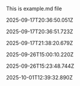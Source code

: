 This is example.md file


2025-09-17T20:36:50.051Z

2025-09-17T20:36:51.723Z

2025-09-17T21:38:20.679Z

2025-09-26T15:00:10.220Z

2025-09-26T15:23:48.744Z

2025-10-01T12:39:32.890Z